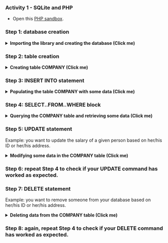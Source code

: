 ### Activity 1 - SQLite and PHP

- Open this [PHP sandbox](https://sandbox.onlinephpfunctions.com/).

### Step 1: database creation

<details><summary><b>Importing the library and creating the database (Click me)</b></summary>

```php
<?php

// class MyDB extending functionalities provided by SQLite3 */
class MyDB extends SQLite3 {
  // class constructor
  function __construct() {
    // database file
    $this->open('test.db'); // CHANGE test.db to 'yourname.db' - ex 'marcos.db'
  }
}
// instantiating the MyDB application and creating the database (db) instance
$db = new MyDB();
if(!$db) {
  echo $db->lastErrorMsg();
} else {
  echo "Database opened successfully!\n";
}
```

</details>

### Step 2: table creation

<details><summary><b>Creating table COMPANY (Click me)</b></summary>

```php
// Opening the existing 'test.db' database
   class MyDB extends SQLite3 {
      function __construct() {
         $this->open('test.db'); // CHANGE test.db to 'yourname.db' - ex 'marcos.db'
      }
   }
   // obtaining a connection with the database
   $db = new MyDB();
   if(!$db) {
      echo $db->lastErrorMsg();
   } else {
      echo "Opened database successfully!\n";
   }

// creating the table COMPANY
// for demonstration purposes, this table HAS NO PRIMARY KEY, so you can run
// this code as many times as needed without raising any primary key constraint
$sql =<<<EOF
   CREATE TABLE COMPANY
   (ID      INT NOT NULL, 
    NAME    TEXT NOT NULL,
    AGE     INT NOT NULL,
    ADDRESS CHAR(50),
    SALARY  REAL);
EOF;
// executing the SQL statement
$ret = $db->exec($sql);
// checking the result
if(!$ret){
   echo $db->lastErrorMsg();
} else {
   echo "Table created successfully!\n";
}
// closing the connection with the database
$db->close();
```

</details>

### Step 3: INSERT INTO statement

<details><summary><b>Populating the table COMPANY with some data (Click me)</b></summary>

```php
// Opening the existing 'test.db' database
   class MyDB extends SQLite3 {
      function __construct() {
         $this->open('test.db'); // CHANGE test.db to 'yourname.db' - ex 'marcos.db'
      }
   }
   // obtaining a connection with the database
   $db = new MyDB();
   if(!$db) {
      echo $db->lastErrorMsg();
   } else {
      echo "Opened database successfully!\n";
   }

// Complete the INSERT INTO block below with more rows to be inserted into the COMPANY table
// and then execute the SQL statement
$sql =<<<EOF
   INSERT INTO COMPANY (ID,NAME,AGE,ADDRESS,SALARY)
   VALUES (1, 'Paul', 32, 'California', 20000.00 );

   # YOUR CODE HERE
EOF;
// executing the SQL statement
   # YOUR CODE HERE

// checking the result
if(!$ret) {
   echo $db->lastErrorMsg();
} else {
   echo "Records inserted successfully!\n";
}
// closing the connection with the database
$db->close();
```

</details>

### Step 4: SELECT..FROM..WHERE block

<details><summary><b>Querying the COMPANY table and retrieving some data (Click me)</b></summary>

```php
// Opening the existing 'test.db' database
   class MyDB extends SQLite3 {
      function __construct() {
         $this->open('test.db'); // CHANGE test.db to 'yourname.db' - ex 'marcos.db'
      }
   }
   // obtaining a connection with the database
   $db = new MyDB();
   if(!$db) {
      echo $db->lastErrorMsg();
   } else {
      echo "Opened database successfully!\n";
   }

   // SELECT statement
   $sql =<<<EOF
      SELECT * FROM COMPANY;
EOF;
   // executing the SQL statement
   $ret = $db->query($sql);
   // fetching the results and iterating over them
   while($row = $ret->fetchArray(SQLITE3_ASSOC) ) {
      echo "ID = ". $row['ID'] . "\n";
      echo "NAME = ". $row['NAME'] ."\n";
      echo "ADDRESS = ". $row['ADDRESS'] ."\n";
      echo "SALARY = ". $row['SALARY'] ."\n\n";
   }
   echo "Operation done successfully!\n";
   // closing the connection with the database
   $db->close();
```

</details>

### Step 5: UPDATE statement

Example: you want to update the salary of a given person based on her/his ID or her/his address.

<details><summary><b>Modifying some data in the COMPANY table (Click me)</b></summary>

```php
// Opening the existing 'test.db' database
   class MyDB extends SQLite3 {
      function __construct() {
         $this->open('test.db'); // CHANGE test.db to 'yourname.db' - ex 'marcos.db'
      }
   }
   // obtaining a connection with the database
   $db = new MyDB();
   if(!$db) {
      echo $db->lastErrorMsg();
   } else {
      echo "Opened database successfully!\n";
   }

   // UPDATE statement
   $sql =<<<EOF
   # YOUR CODE HERE
EOF;
   // executing the SQL statement
   # YOUR CODE HERE
   if(!$ret) {
      echo $db->lastErrorMsg();
   } else {
      echo $db->changes(), " record(s) updated successfully!\n";
   }
   // closing the connection with the database
   $db->close();
```

</details>

### Step 6: repeat Step 4 to check if your UPDATE command has worked as expected.

### Step 7: DELETE statement

Example: you want to remove someone from your database based on her/his ID or her/his address.

<details><summary><b>Deleting data from the COMPANY table (Click me)</b></summary>

```php
// Opening the existing 'test.db' database
   class MyDB extends SQLite3 {
      function __construct() {
         $this->open('test.db'); // CHANGE test.db to 'yourname.db' - ex 'marcos.db'
      }
   }
   // obtaining a connection with the database
   $db = new MyDB();
   if(!$db) {
      echo $db->lastErrorMsg();
   } else {
      echo "Opened database successfully!\n";
   }

   // DELETE statement
   $sql =<<<EOF
   # YOUR CODE HERE
EOF;
   // executing the SQL statement
   # YOUR CODE HERE
   if(!$ret) {
      echo $db->lastErrorMsg();
   } else {
      echo $db->changes(), " record(s) deleted successfully!\n";
   }
   // closing the connection with the database
   $db->close();
```

</details>

### Step 8: again, repeat Step 4 to check if your DELETE command has worked as expected.



